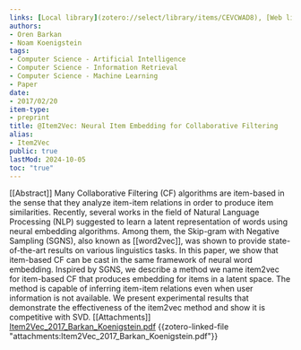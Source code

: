 ```yaml
---
links: [Local library](zotero://select/library/items/CEVCWAD8), [Web library](https://www.zotero.org/users/4911197/items/CEVCWAD8)
authors:
- Oren Barkan
- Noam Koenigstein
tags:
- Computer Science - Artificial Intelligence
- Computer Science - Information Retrieval
- Computer Science - Machine Learning
- Paper
date:
- 2017/02/20
item-type:
- preprint
title: @Item2Vec: Neural Item Embedding for Collaborative Filtering
alias:
- Item2Vec
public: true
lastMod: 2024-10-05
toc: "true"
---
```


[[Abstract]]
Many Collaborative Filtering (CF) algorithms are item-based in the sense that they analyze item-item relations in order to produce item similarities.
Recently, several works in the field of Natural Language Processing (NLP) suggested to learn a latent representation of words using neural embedding algorithms. Among them, the Skip-gram with Negative Sampling (SGNS), also known as [[word2vec]], was shown to provide state-of-the-art results on various linguistics tasks.
In this paper, we show that item-based CF can be cast in the same framework of neural word embedding.
Inspired by SGNS, we describe a method we name item2vec for item-based CF that produces embedding for items in a latent space.
The method is capable of inferring item-item relations even when user information is not available.
We present experimental results that demonstrate the effectiveness of the item2vec method and show it is competitive with SVD.
[[Attachments]]
[Item2Vec_2017_Barkan_Koenigstein.pdf](zotero://select/library/items/4C8VV58W) {{zotero-linked-file "attachments:Item2Vec_2017_Barkan_Koenigstein.pdf"}}